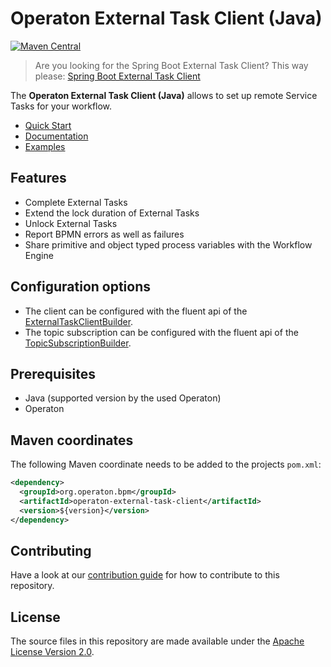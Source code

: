 # Operaton External Task Client (Java)


[![Maven Central](https://maven-badges.herokuapp.com/maven-central/org.operaton.bpm/operaton-external-task-client/badge.svg)](https://maven-badges.herokuapp.com/maven-central/org.operaton.bpm/operaton-external-task-client)

> Are you looking for the Spring Boot External Task Client? This way please: [Spring Boot External Task Client](../../spring-boot-starter/starter-client)

The **Operaton External Task Client (Java)** allows to set up remote Service Tasks for your workflow.

* [Quick Start](https://docs.operaton.org/get-started/quick-start/)
* [Documentation](https://docs.operaton.org/manual/develop/user-guide/ext-client/)
* [Examples](https://github.com/operaton/operaton/tree/master/clients/java)

## Features
* Complete External Tasks
* Extend the lock duration of External Tasks
* Unlock External Tasks
* Report BPMN errors as well as failures
* Share primitive and object typed process variables with the Workflow Engine


## Configuration options
* The client can be configured with the fluent api of the [ExternalTaskClientBuilder](client/src/main/java/org/operaton/bpm/client/ExternalTaskClientBuilder.java).
* The topic subscription can be configured with the fluent api of the [TopicSubscriptionBuilder](client/src/main/java/org/operaton/bpm/client/topic/TopicSubscriptionBuilder.java).

## Prerequisites
* Java (supported version by the used Operaton)
* Operaton

## Maven coordinates
The following Maven coordinate needs to be added to the projects `pom.xml`:
```xml
<dependency>
  <groupId>org.operaton.bpm</groupId>
  <artifactId>operaton-external-task-client</artifactId>
  <version>${version}</version>
</dependency>
```

## Contributing

Have a look at our [contribution guide](https://github.com/operaton/operaton/blob/main/CONTRIBUTING.md) for how to contribute to this repository.


## License
The source files in this repository are made available under the [Apache License Version 2.0](./LICENSE).
